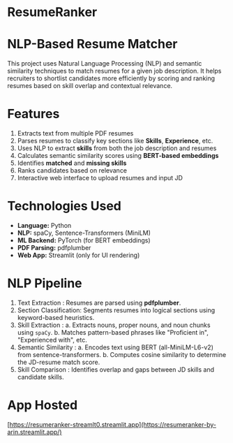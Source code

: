 # ResumeRanker
# NLP-Based Resume Matcher

This project uses Natural Language Processing (NLP) and semantic similarity techniques to match resumes for a given job description. It helps recruiters to shortlist candidates more efficiently by scoring and ranking resumes based on skill overlap and contextual relevance.

# Features

1. Extracts text from multiple PDF resumes
2. Parses resumes to classify key sections like **Skills**, **Experience**, etc.
3. Uses NLP to extract **skills** from both the job description and resumes
4. Calculates semantic similarity scores using **BERT-based embeddings**
5. Identifies **matched** and **missing skills**
6. Ranks candidates based on relevance
7. Interactive web interface to upload resumes and input JD

# Technologies Used

- **Language:** Python  
- **NLP:** spaCy, Sentence-Transformers (MiniLM)  
- **ML Backend:** PyTorch (for BERT embeddings)  
- **PDF Parsing:** pdfplumber  
- **Web App:** Streamlit (only for UI rendering)  


# NLP Pipeline

1. Text Extraction : Resumes are parsed using **pdfplumber**.
2. Section Classification: Segments resumes into logical sections using keyword-based heuristics.
3. Skill Extraction :
   a. Extracts nouns, proper nouns, and noun chunks using `spaCy`.
   b. Matches pattern-based phrases like "Proficient in", "Experienced with", etc.
4. Semantic Similarity :
   a. Encodes text using BERT (all-MiniLM-L6-v2) from sentence-transformers.
   b. Computes cosine similarity to determine the JD-resume match score.
5. Skill Comparison : Identifies overlap and gaps between JD skills and candidate skills.

# App Hosted 
[https://resumeranker-streamlt0.streamlit.app](https://resumeranker-by-arin.streamlit.app/)

